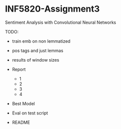 # INF5820-Assignment3
Sentiment Analysis with Convolutional Neural Networks

TODO:

- train emb on non lemmatized
- pos tags and just lemmas
- results of window sizes 

- Report
    + 1
    + 2
    + 3
    + 4

- Best Model
- Eval on test script
- README